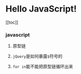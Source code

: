# Hello JavaScript!

[[toc]]

### javascript
1. 原型链

2. `jQuery`是如何暴露`$`符号的

3. `for in`能不能把原型链循环出来
